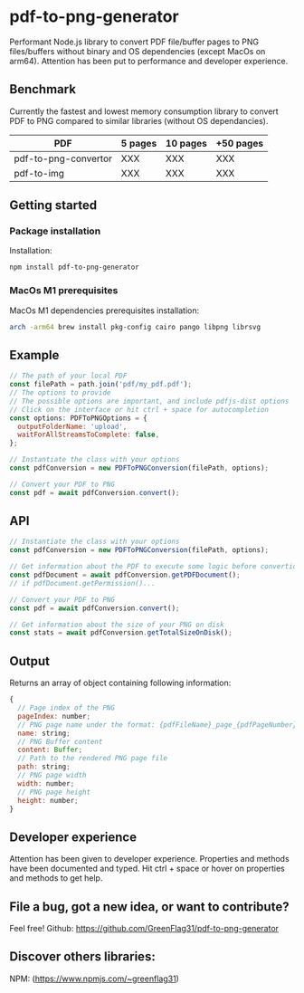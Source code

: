 # pdf-to-png-generator

Performant Node.js library to convert PDF file/buffer pages to PNG files/buffers without binary and OS dependencies (except MacOs on arm64). Attention has been put to performance and developer experience.

## Benchmark

Currently the fastest and lowest memory consumption library to convert PDF to PNG compared to similar libraries (without OS dependancies).

| PDF                  | 5 pages | 10 pages | +50 pages |
| -------------------- | ------- | -------- | --------- |
| pdf-to-png-convertor | XXX     | XXX      | XXX       |
| pdf-to-img           | XXX     | XXX      | XXX       |

## Getting started

### Package installation

Installation:

```sh
npm install pdf-to-png-generator
```

### MacOs M1 prerequisites

MacOs M1 dependencies prerequisites installation:

```bash
arch -arm64 brew install pkg-config cairo pango libpng librsvg
```

## Example

```javascript
// The path of your local PDF
const filePath = path.join('pdf/my_pdf.pdf');
// The options to provide
// The possible options are important, and include pdfjs-dist options
// Click on the interface or hit ctrl + space for autocompletion
const options: PDFToPNGOptions = {
  outputFolderName: 'upload',
  waitForAllStreamsToComplete: false,
};

// Instantiate the class with your options
const pdfConversion = new PDFToPNGConversion(filePath, options);

// Convert your PDF to PNG
const pdf = await pdfConversion.convert();
```

## API

```javascript
// Instantiate the class with your options
const pdfConversion = new PDFToPNGConversion(filePath, options);

// Get information about the PDF to execute some logic before convertion
const pdfDocument = await pdfConversion.getPDFDocument();
// if pdfDocument.getPermission()...

// Convert your PDF to PNG
const pdf = await pdfConversion.convert();

// Get information about the size of your PNG on disk
const stats = await pdfConversion.getTotalSizeOnDisk();
```

## Output

Returns an array of object containing following information:

```javascript
{
  // Page index of the PNG
  pageIndex: number;
  // PNG page name under the format: {pdfFileName}_page_{pdfPageNumber}.png
  name: string;
  // PNG Buffer content
  content: Buffer;
  // Path to the rendered PNG page file
  path: string;
  // PNG page width
  width: number;
  // PNG page height
  height: number;
}
```

## Developer experience

Attention has been given to developer experience. Properties and methods have been documented and typed. Hit ctrl + space or hover on properties and methods to get help.

## File a bug, got a new idea, or want to contribute?

Feel free! Github: https://github.com/GreenFlag31/pdf-to-png-generator

## Discover others libraries:

NPM: (https://www.npmjs.com/~greenflag31)
